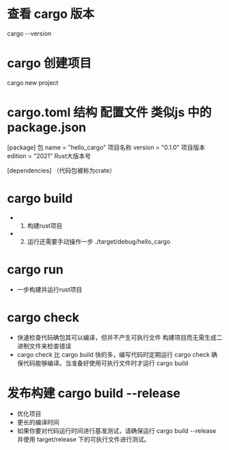 # 查看 cargo 版本
cargo --version

# cargo 创建项目
cargo new project

# cargo.toml 结构 配置文件 类似js 中的 package.json
[package]             包
name = "hello_cargo"  项目名称
version = "0.1.0"     项目版本
edition = "2021"      Rust大版本号

[dependencies]       （代码包被称为crate）

# cargo build
- 1. 构建rust项目 
- 2. 运行还需要手动操作一步 ./target/debug/hello_cargo

# cargo run
- 一步构建并运行rust项目

# cargo check
- 快速检查代码确包其可以编译，但并不产生可执行文件  构建项目而无需生成二进制文件来检查错误
- cargo check 比 cargo build 快的多，编写代码时定期运行 cargo check 确保代码能够编译。当准备好使用可执行文件时才运行 cargo build

# 发布构建 cargo build --release
- 优化项目
- 更长的编译时间
- 如果你要对代码运行时间进行基准测试，请确保运行 cargo build --release 并使用 target/release 下的可执行文件进行测试。




